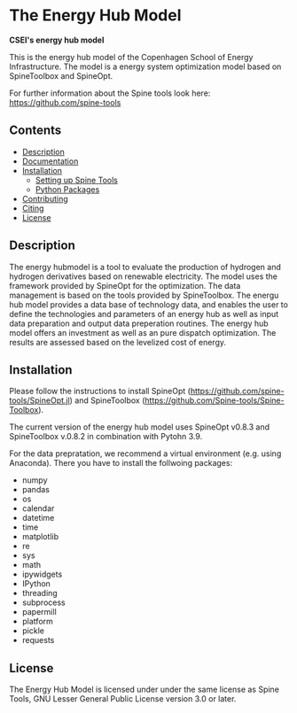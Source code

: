 # The Energy Hub Model

**CSEI's energy hub model**

This is the energy hub model of the Copenhagen School of Energy Infrastructure. The model is a energy system optimization model based on SpineToolbox and SpineOpt. 

For further information about the Spine tools look here: https://github.com/spine-tools

## Contents
* [Description](#Description)
* [Documentation](#documentation)
* [Installation](#installation)
    * [Setting up Spine Tools](#setting-up-spinetools)
    * [Python Packages](#python-packages)
* [Contributing](#contributing)
* [Citing](#citing)
* [License](#License)

## Description

The energy hubmodel is a tool to evaluate the production of hydrogen and hydrogen derivatives based on renewable electricity. The model uses the framework provided by SpineOpt for the optimization. The data management is based on the tools provided by SpineToolbox. The energu hub model provides a data base of technology data, and enables the user to define the technologies and parameters of an energy hub as well as input data preparation and output data preperation routines. The energy hub model offers an investment as well as an pure dispatch optimization. The results are assessed based on the levelized cost of energy. 

## Installation

Please follow the instructions to install SpineOpt (https://github.com/spine-tools/SpineOpt.jl) and SpineToolbox (https://github.com/Spine-tools/Spine-Toolbox). 

The current version of the energy hub model uses SpineOpt v0.8.3 and SpineToolbox v.0.8.2 in combination with Pytohn 3.9.

For the data prepratation, we recommend a virtual environment (e.g. using Anaconda). There you have to install the follwoing packages: 

- numpy
- pandas
- os
- calendar
- datetime
- time
- matplotlib
- re
- sys
- math
- ipywidgets
- IPython
- threading
- subprocess
- papermill
- platform
- pickle
- requests

## License

The Energy Hub Model is licensed under under the same license as Spine Tools, GNU Lesser General Public License version 3.0 or later.
